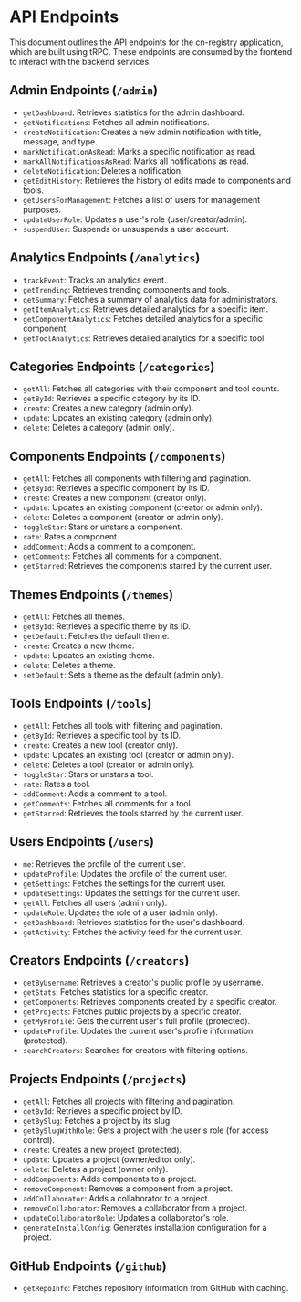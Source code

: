 # API Endpoints

This document outlines the API endpoints for the cn-registry application, which are built using tRPC. These endpoints are consumed by the frontend to interact with the backend services.

## Admin Endpoints (`/admin`)

*   `getDashboard`: Retrieves statistics for the admin dashboard.
*   `getNotifications`: Fetches all admin notifications.
*   `createNotification`: Creates a new admin notification with title, message, and type.
*   `markNotificationAsRead`: Marks a specific notification as read.
*   `markAllNotificationsAsRead`: Marks all notifications as read.
*   `deleteNotification`: Deletes a notification.
*   `getEditHistory`: Retrieves the history of edits made to components and tools.
*   `getUsersForManagement`: Fetches a list of users for management purposes.
*   `updateUserRole`: Updates a user's role (user/creator/admin).
*   `suspendUser`: Suspends or unsuspends a user account.

## Analytics Endpoints (`/analytics`)

*   `trackEvent`: Tracks an analytics event.
*   `getTrending`: Retrieves trending components and tools.
*   `getSummary`: Fetches a summary of analytics data for administrators.
*   `getItemAnalytics`: Retrieves detailed analytics for a specific item.
*   `getComponentAnalytics`: Fetches detailed analytics for a specific component.
*   `getToolAnalytics`: Retrieves detailed analytics for a specific tool.

## Categories Endpoints (`/categories`)

*   `getAll`: Fetches all categories with their component and tool counts.
*   `getById`: Retrieves a specific category by its ID.
*   `create`: Creates a new category (admin only).
*   `update`: Updates an existing category (admin only).
*   `delete`: Deletes a category (admin only).

## Components Endpoints (`/components`)

*   `getAll`: Fetches all components with filtering and pagination.
*   `getById`: Retrieves a specific component by its ID.
*   `create`: Creates a new component (creator only).
*   `update`: Updates an existing component (creator or admin only).
*   `delete`: Deletes a component (creator or admin only).
*   `toggleStar`: Stars or unstars a component.
*   `rate`: Rates a component.
*   `addComment`: Adds a comment to a component.
*   `getComments`: Fetches all comments for a component.
*   `getStarred`: Retrieves the components starred by the current user.

## Themes Endpoints (`/themes`)

*   `getAll`: Fetches all themes.
*   `getById`: Retrieves a specific theme by its ID.
*   `getDefault`: Fetches the default theme.
*   `create`: Creates a new theme.
*   `update`: Updates an existing theme.
*   `delete`: Deletes a theme.
*   `setDefault`: Sets a theme as the default (admin only).

## Tools Endpoints (`/tools`)

*   `getAll`: Fetches all tools with filtering and pagination.
*   `getById`: Retrieves a specific tool by its ID.
*   `create`: Creates a new tool (creator only).
*   `update`: Updates an existing tool (creator or admin only).
*   `delete`: Deletes a tool (creator or admin only).
*   `toggleStar`: Stars or unstars a tool.
*   `rate`: Rates a tool.
*   `addComment`: Adds a comment to a tool.
*   `getComments`: Fetches all comments for a tool.
*   `getStarred`: Retrieves the tools starred by the current user.

## Users Endpoints (`/users`)

*   `me`: Retrieves the profile of the current user.
*   `updateProfile`: Updates the profile of the current user.
*   `getSettings`: Fetches the settings for the current user.
*   `updateSettings`: Updates the settings for the current user.
*   `getAll`: Fetches all users (admin only).
*   `updateRole`: Updates the role of a user (admin only).
*   `getDashboard`: Retrieves statistics for the user's dashboard.
*   `getActivity`: Fetches the activity feed for the current user.

## Creators Endpoints (`/creators`)

*   `getByUsername`: Retrieves a creator's public profile by username.
*   `getStats`: Fetches statistics for a specific creator.
*   `getComponents`: Retrieves components created by a specific creator.
*   `getProjects`: Fetches public projects by a specific creator.
*   `getMyProfile`: Gets the current user's full profile (protected).
*   `updateProfile`: Updates the current user's profile information (protected).
*   `searchCreators`: Searches for creators with filtering options.

## Projects Endpoints (`/projects`)

*   `getAll`: Fetches all projects with filtering and pagination.
*   `getById`: Retrieves a specific project by ID.
*   `getBySlug`: Fetches a project by its slug.
*   `getBySlugWithRole`: Gets a project with the user's role (for access control).
*   `create`: Creates a new project (protected).
*   `update`: Updates a project (owner/editor only).
*   `delete`: Deletes a project (owner only).
*   `addComponents`: Adds components to a project.
*   `removeComponent`: Removes a component from a project.
*   `addCollaborator`: Adds a collaborator to a project.
*   `removeCollaborator`: Removes a collaborator from a project.
*   `updateCollaboratorRole`: Updates a collaborator's role.
*   `generateInstallConfig`: Generates installation configuration for a project.

## GitHub Endpoints (`/github`)

*   `getRepoInfo`: Fetches repository information from GitHub with caching.
